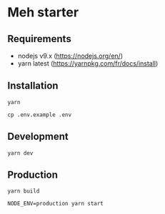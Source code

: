 # Meh starter

## Requirements

* nodejs v9.x (https://nodejs.org/en/)
* yarn latest (https://yarnpkg.com/fr/docs/install)

## Installation

```
yarn
```

```
cp .env.example .env
```

## Development

```
yarn dev
```

## Production

```
yarn build
```

```
NODE_ENV=production yarn start
```
